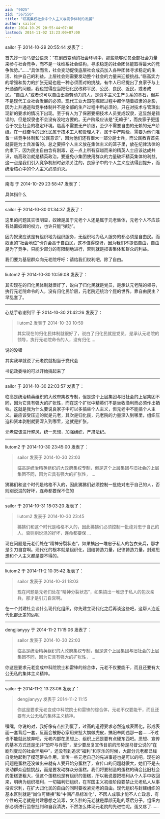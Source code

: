 ```yaml
---
aid: "9025"
zid: "567550"
title: "临高集权社会中个人主义与竞争体制的发展"
author: sailor
date: 2014-10-29 20:55:44+07:00
lastmod: 2014-11-02 13:23:00+07:00
---
```


sailor 于 2014-10-29 20:55:44 发表了：

首先抄一段马督公语录：“在剧烈变动的社会环境中，那些能够动员全部社会力量来参与社会竞争，而不是一味维系社会结构，寻求稳定的社会团体能取得最大的竞争优势。”……“具体而言，社会变动促使底层社会成员加入各种团体寻求稳定的生活、维护自己的利益。上层社会则需要发动整个社会的力量来迎接挑战。”临高实力的增强和势力的扩张无疑也是一种必须面对的挑战。有牛人已经提出了良家子与上升通道的问题，我也觉得应当把归化民改称平民、公民、良民、近民，或者成民。“自由人”或者说可以自由出卖劳动力的人，是资本主义生产关系的基石，但并不是现代工业社会发展的必须。现代工业大国在崛起过程中都伴随着奴隶的身影，因为上升通道和竞争体制并不是全部的生产过程中所必须的，只在对技术与管理出现新的要求的情况下出现。至于有人为了保密要把技术人员变成奴隶，这显然是错误的，但是奴隶也不会没有没地方要的。无产阶级应该是“无赖子”，而良家子更适合于农业社会的稳定环境。临高不需要无产阶级，至少不需要自由的无赖的无产阶级。在一线奋斗的归化民属于技术工人和管理人才，属于中产阶级，需要为他们准备一些竞争体制和“公民意识”，因为他们还有很大一部分是士兵，而公民教育首先就要是为士兵准备的。总之要把个人主义放在集体主义的笼子里，放在纪律法律的约束下，因为民主自由含有剧毒，这一点上所有穿越而来的精英人士应该达成共识，临高政治就是精英政治，要避免小集团使用群众的力量破坏精英集体的利益。这一点是我们引入竞争机制时必须关注的，良家子中的个人主义应该得到提升，而统治核心中的个人主义必须消灭。

---

南海 于 2014-10-29 23:58:47 发表了：

具体指什么

---

sailor 于 2014-10-30 01:34:37 发表了：

这里的问题其实很明显，奴婢是属于元老个人还是属于元老集体，元老个人不应该有处置奴婢的权力，也许只能“弹劾”。

因为奴隶应该是有组织地为组织服务，无组织地为私人服务的都必须是自由民。而奴隶的“社会地位”也许会高于自由民，这不值得惊讶，因为我们不提倡自由，自由是为了竞争，只能少部分的有限制地进行，否则就是损害集体和群众的利益。

我们要为基层群众向元老院呼吁：请给我们权利吧，除了自由。

---

liutom2 于 2014-10-30 10:59:08 发表了：

其实现在的归化民体制就很好了，说白了归化民就是党员，是承认元老院的领导，执行元老院命令的人，没有归化民阶层，元老院还统治个屁的世界，靠自由民主？早乱套了。

---

心慈手软谢列平 于 2014-10-30 21:42:26 发表了：

> liutom2 发表于 2014-10-30 10:59
>
> 其实现在的归化民体制就很好了，说白了归化民就是党员，是承认元老院的领导，执行元老院命令的人，没有归化 ...

说的没错

其实我早就说了元老院就相当于党代会

书记政委啥的可以开始搞起来了

---

sailor 于 2014-10-30 22:03:57 发表了：

临高是统治精英组织的大政府集权专制，但是这个上层集团与旧社会的上层集团不同，因为它具有强大的扩张性，而在这个扩张中精英们不是坐收渔利而必须作出牺牲。这就是我为什么要说良家子中可以多搞些个人主义，但元老中不能搞个人主义。最应该受压迫的就是元老，其次是归化民，元老院的力量深入到哪里，组织压迫和资本剥削就要深入到哪里，这就是扩张。

元老应该进行整风，统一思想，加强组织，严肃法纪。

---

liutom2 于 2014-10-30 23:45:00 发表了：

> sailor 发表于 2014-10-30 22:03
>
> 临高是统治精英组织的大政府集权专制，但是这个上层集团与旧社会的上层集团不同，因为它具有强大的扩张性， ...

狒狒们和这个时代是格格不入的，因此狒狒们必须控制一批绝对忠于自己的人，否则别说混的好坏，连命都要保不住的

---

sailor 于 2014-10-31 18:03:20 发表了：

> liutom2 发表于 2014-10-30 23:45
>
> 狒狒们和这个时代是格格不入的，因此狒狒们必须控制一批绝对忠于自己的人，否则别说混的好坏，连命都要保 ...

现在问题是元老们处在“精神分裂状态”，如果搞出一堆忠于私人的包衣亲兵，那才是引刀自宫啊。现代化的根本就是组织化，团结铸造力量，纪律铸造力量，封建思想和个人主义都是要不得的。

---

liutom2 于 2014-11-2 10:35:42 发表了：

> sailor 发表于 2014-10-31 18:03
>
> 现在问题是元老们处在“精神分裂状态”，如果搞出一堆忠于私人的包衣亲兵，那才是引刀自宫啊。

在一个封建社会谈什么现代化组织，你先建立现代化之后再谈这些吧，这帮人连近代化都还差的远呢

---

dengjianyyy 于 2014-11-2 11:15:06 发表了：

> sailor 发表于 2014-10-30 22:03
>
> 临高是统治精英组织的大政府集权专制，但是这个上层集团与旧社会的上层集团不同，因为它具有强大的扩张性， ...

你这是要求元老变成中科院院士和雷锋的综合体，元老不仅要能干，而且还要有大公无私的集体主义精神。

---

sailor 于 2014-11-2 13:23:06 发表了：

> dengjianyyy 发表于 2014-11-2 11:15
>
> 你这是要求元老变成中科院院士和雷锋的综合体，元老不仅要能干，而且还要有大公无私的集体主义精神。

嘿嘿，你说的对，我好像有点扯到蛋了，过高的道德要求必然造成表面化，形成表面一套背后一套，反而会被野心家用来扯大旗做虎皮，搞阳奉阴违那一套……不过也不能就此放弃吧，元老内部在思想上、组织上还是要有点硬东西吧。思想、宣传的基本方式还是无非“恐吓与许愿”，至少要反复宣传目前的形势是马督公说的“在剧烈变动的社会环境中”，还没有到追求“福利”和享乐的时候，大部分元老都已经自觉地起到了模范带头作用，宣传一些元老自己的先进事迹也是可以的吧。现在的问题是蛋糕还没做出来就有人要开始分蛋糕了，宣传口的问题就很大，她们不是去发动群众迎接挑战，而是要发动群众分蛋糕。我们将要制造的蛋糕的确会比旧社会的蛋糕更粗大，但这个蛋糕也是有组织的蛋糕，所以我说要把福利从个人手中收回来，明确为组织福利，一切福利归组织，在军国主义初级阶段要禁止元老私人从事投资求利，在扩大归化民的自由的同时要收紧元老的自由。现代组织与封建组织的基本区别就是“岗位可替换”和“中间产品标准化”，不因人成事才能不人亡政息，有个性的元老就是封建思想之流毒，文艺腔的元老就是厚颜无耻的落后分子。组织内部必须进行监督批判和自我清洗，不然怎么体现元老院的先进性呢。蛋又疼了……

---
